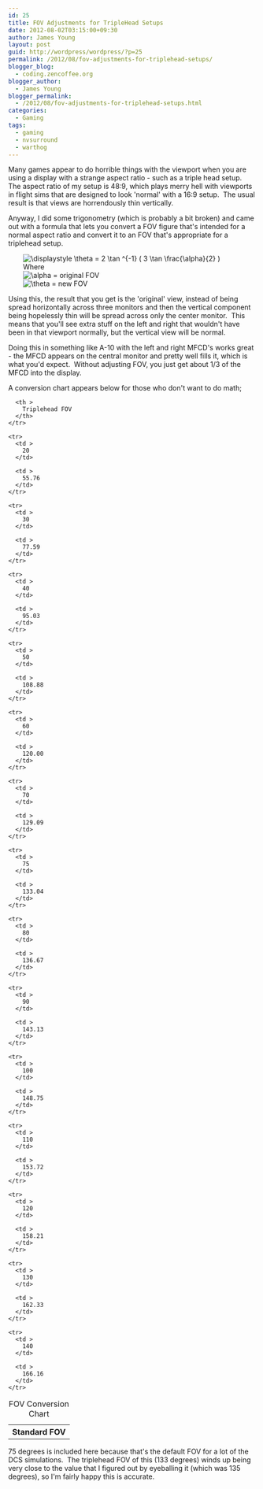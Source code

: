 ```yaml
---
id: 25
title: FOV Adjustments for TripleHead Setups
date: 2012-08-02T03:15:00+09:30
author: James Young
layout: post
guid: http://wordpress/wordpress/?p=25
permalink: /2012/08/fov-adjustments-for-triplehead-setups/
blogger_blog:
  - coding.zencoffee.org
blogger_author:
  - James Young
blogger_permalink:
  - /2012/08/fov-adjustments-for-triplehead-setups.html
categories:
  - Gaming
tags:
  - gaming
  - nvsurround
  - warthog
---
```

Many games appear to do horrible things with the viewport when you are using a display with a strange aspect ratio - such as a triple head setup.  The aspect ratio of my setup is 48:9, which plays merry hell with viewports in flight sims that are designed to look 'normal' with a 16:9 setup.  The usual result is that views are horrendously thin vertically.

Anyway, I did some trigonometry (which is probably a bit broken) and came out with a formula that lets you convert a FOV figure that's intended for a normal aspect ratio and convert it to an FOV that's appropriate for a triplehead setup.

<p style="padding-left: 30px;">
  <img src="//s0.wp.com/latex.php?latex=%5Cdisplaystyle+%5Ctheta+%3D+2+%5Ctan+%5E%7B-1%7D+%28+3+%5Ctan+%5Cfrac%7B%5Calpha%7D%7B2%7D+%29+&#038;bg=ffffff&#038;fg=000&#038;s=2" alt="&#92;displaystyle &#92;theta = 2 &#92;tan ^{-1} ( 3 &#92;tan &#92;frac{&#92;alpha}{2} ) " title="&#92;displaystyle &#92;theta = 2 &#92;tan ^{-1} ( 3 &#92;tan &#92;frac{&#92;alpha}{2} ) " class="latex" /><br /> Where<br /> <img src="//s0.wp.com/latex.php?latex=%5Calpha+%3D+&#038;bg=ffffff&#038;fg=000&#038;s=0" alt="&#92;alpha = " title="&#92;alpha = " class="latex" /> original FOV<br /> <img src="//s0.wp.com/latex.php?latex=%5Ctheta+%3D&#038;bg=ffffff&#038;fg=000&#038;s=0" alt="&#92;theta =" title="&#92;theta =" class="latex" /> new FOV
</p>

Using this, the result that you get is the 'original' view, instead of being spread horizontally across three monitors and then the vertical component being hopelessly thin will be spread across only the center monitor.  This means that you'll see extra stuff on the left and right that wouldn't have been in that viewport normally, but the vertical view will be normal.

Doing this in something like A-10 with the left and right MFCD's works great - the MFCD appears on the central monitor and pretty well fills it, which is what you'd expect.  Without adjusting FOV, you just get about 1/3 of the MFCD into the display.

A conversion chart appears below for those who don't want to do math;

<div class="table-responsive">
  <table  style="width:100%; "  class="easy-table easy-table-default table table-bordered" border="0">
    <caption>FOV Conversion Chart</caption> <tr>
      <th >
        Standard FOV
      </th>
      
      <th >
        Triplehead FOV
      </th>
    </tr>
    
    <tr>
      <td >
        20
      </td>
      
      <td >
        55.76
      </td>
    </tr>
    
    <tr>
      <td >
        30
      </td>
      
      <td >
        77.59
      </td>
    </tr>
    
    <tr>
      <td >
        40
      </td>
      
      <td >
        95.03
      </td>
    </tr>
    
    <tr>
      <td >
        50
      </td>
      
      <td >
        108.88
      </td>
    </tr>
    
    <tr>
      <td >
        60
      </td>
      
      <td >
        120.00
      </td>
    </tr>
    
    <tr>
      <td >
        70
      </td>
      
      <td >
        129.09
      </td>
    </tr>
    
    <tr>
      <td >
        75
      </td>
      
      <td >
        133.04
      </td>
    </tr>
    
    <tr>
      <td >
        80
      </td>
      
      <td >
        136.67
      </td>
    </tr>
    
    <tr>
      <td >
        90
      </td>
      
      <td >
        143.13
      </td>
    </tr>
    
    <tr>
      <td >
        100
      </td>
      
      <td >
        148.75
      </td>
    </tr>
    
    <tr>
      <td >
        110
      </td>
      
      <td >
        153.72
      </td>
    </tr>
    
    <tr>
      <td >
        120
      </td>
      
      <td >
        158.21
      </td>
    </tr>
    
    <tr>
      <td >
        130
      </td>
      
      <td >
        162.33
      </td>
    </tr>
    
    <tr>
      <td >
        140
      </td>
      
      <td >
        166.16
      </td>
    </tr>
  </table>
</div>

75 degrees is included here because that's the default FOV for a lot of the DCS simulations.  The triplehead FOV of this (133 degrees) winds up being very close to the value that I figured out by eyeballing it (which was 135 degrees), so I'm fairly happy this is accurate.